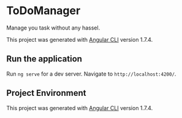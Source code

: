 # ToDoManager

Manage you task without any hassel.

This project was generated with [Angular CLI](https://github.com/angular/angular-cli) version 1.7.4.

## Run the application

Run `ng serve` for a dev server. Navigate to `http://localhost:4200/`. 


## Project Environment

This project was generated with [Angular CLI](https://github.com/angular/angular-cli) version 1.7.4.


